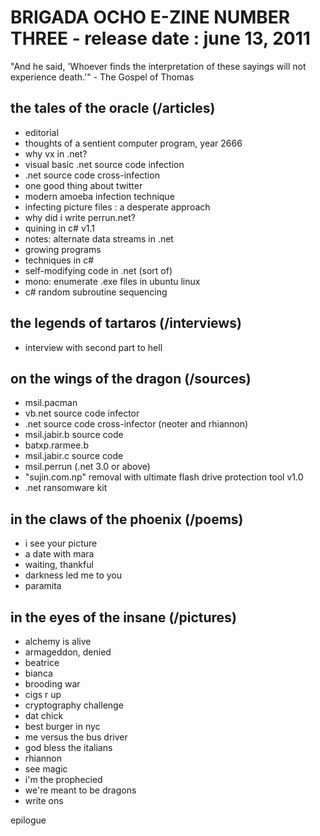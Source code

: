 # BRIGADA OCHO E-ZINE NUMBER THREE - release date : june 13, 2011

"And he said, 'Whoever finds the interpretation of these sayings will not experience death.'"
								    - The Gospel of Thomas

## the tales of the oracle (/articles)
- editorial
- thoughts of a sentient computer program, year 2666
- why vx in .net?
- visual basic .net source code infection
- .net source code cross-infection
- one good thing about twitter
- modern amoeba infection technique
- infecting picture files : a desperate approach
- why did i write perrun.net?
- quining in c# v1.1
- notes: alternate data streams in .net
- growing programs
- techniques in c#
- self-modifying code in .net (sort of)
- mono: enumerate .exe files in ubuntu linux
- c# random subroutine sequencing

## the legends of tartaros (/interviews)
- interview with second part to hell

## on the wings of the dragon (/sources)
- msil.pacman
- vb.net source code infector
- .net source code cross-infector (neoter and rhiannon)
- msil.jabir.b source code
- batxp.rarmee.b
- msil.jabir.c source code
- msil.perrun (.net 3.0 or above)
- "sujin.com.np" removal with ultimate flash drive protection tool v1.0
- .net ransomware kit

## in the claws of the phoenix (/poems)
- i see your picture
- a date with mara
- waiting, thankful
- darkness led me to you
- paramita

## in the eyes of the insane (/pictures)

- alchemy is alive
- armageddon, denied
- beatrice
- bianca
- brooding war
- cigs r up
- cryptography challenge
- dat chick
- best burger in nyc
- me versus the bus driver
- god bless the italians
- rhiannon
- see magic
- i'm the prophecied
- we're meant to be dragons
- write ons

epilogue
